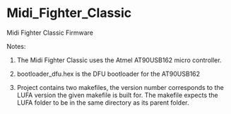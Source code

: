 Midi_Fighter_Classic
====================

Midi Fighter Classic Firmware

Notes:

1) The Midi Fighter Classic uses the Atmel AT90USB162 micro controller.

2) bootloader_dfu.hex is the DFU bootloader for the AT90USB162

3) Project contains two makefiles, the version number corresponds to the LUFA version the given makefile is built for. 
   The makefile expects the LUFA folder to be in the same directory as its parent folder.